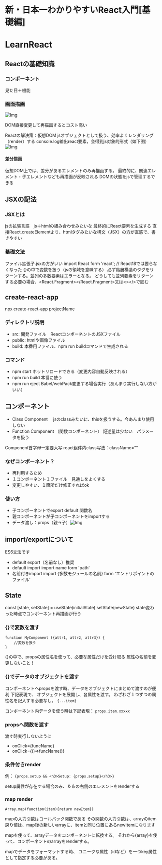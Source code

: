 # 新・日本一わかりやすいReact入門[基礎編]
# LearnReact

## Reactの基礎知識

### コンポーネント
見た目＋機能
### 画面描画
![Img](./FILES/new.md/b312c4e8.png)

DOM直接変更して再描画するとコスト高い

Reactの解決策：仮想DOM
jsオブジェクトとして扱う、効率よくレンダリング（render）する
console.log输出react要素，会得到js对象的形式（如下图）
![Img](./FILES/new.md/b6f9c1e2.png)


#### 差分描画
仮想DOM上では、差分があるエレメントのみ再描画する。
最終的に、関連エレメント・子エレメントなども再描画が反映される
DOMの状態をjsで管理するできる


## JSXの記法

### JSXとは
jsの拡張言語　js＋htmlの組み合わせみたいな
最終的にReact要素を生成する
直接React.createElementより、htmlタグみたいな構文（JSX）の方が直感で、書きやすい

### 基礎文法
ファイル拡張子.jsxの方がいい
import React form 'react'; // React18では要らなくなった
{}の中で変数を扱う（jsの領域を意味する）
必ず階層構造のタグをリターンする。並列の多数要素はエラーとなる。
どうしても並列要素をリターンする必要の場合、<React.Fragment></React.Fragment>又は<></>で囲む


## create-react-app
npx create-react-app projectName
### ディレクトリ説明
* src: 開発ファイル　ReactコンポーネントのJSXファイル
* public: htmlや画像ファイル
* build: 本番用ファイル、npm run buildコマンドで生成される

### コマンド
* npm start
    ホットリロードできる（変更内容自動反映される）
* npm run build
    本番に使う
* npm run eject
    Babel/webPack変更する場合実行（あんまり実行しない方がいい）


## コンポーネント

* Class Component　
    jsのclassみたいに、thisを扱うする。今あんまり使用しない
* Function Component （関数コンポーネント）
    記述量は少ない　パラメータを扱う

Component首字母一定要大写
react组件内class写法：className=""


### なぜコンポーネント？
* 再利用するため
* １コンポーネント１ファイル　見通しをよくする
* 変更しやすい、１箇所だけ修正すればok

### 使い方
* 子コンポーネントでexport default 関数名
* 親コンポーネントが子コンポーネントをimportする
* データ渡し：props（親→子）![Img](./FILES/new.md/cf9d34ce.png)


## import/exportについて
ES6文法です
* default export（名前なし）推奨
* default import 
    import name form 'path'
* 名前付きimport
    import {多数モジュールの名前} form 'エントリポイントのファイル'

## State

const [state, setState] = useState(initialState)
setState(newState)
state変わった時点でコンポーネント再描画が行う

### {}で変数を渡す

```
function MyComponent ({attr1, attr2, attr3}) {
    //変数を扱う
}
```
{}の中で、propsの属性名を使って、必要な属性だけを受け取る
属性の名前を変更しないこと！

### {}でデータのオブジェクトを渡す
コンポーネントへpropsを渡す時、データをオブジェクトにまとめて渡すのが便利
下記表現で、
オブジェクトを展開し、各属性を渡す。
わざわざ１つずつの属性名を記入する必要なし。
`{...item}`

コンポーネント内データを使う時は下記表現：
`props.item.xxxxx`


### propsへ関数を渡す
渡す時実行しないように
* onClick={funcName}
* onClick={()=>funcName()}


### 条件付きrender
例：
`{props.setup && <h3>Setup: {props.setup}</h3>}`

setup属性が存在する場合のみ、＆＆の右側のエレメントをrenderする

### map render

`Array.map(function(item){return newItem})`

mapの入力引数はコールバック関数である
その関数の入力引数は、arrayのitem
戻り値は、map後の新しいarrayに、itemと同じ位置にあるnewItemになります

mapを使って、arrayデータをコンポーネントに転換する。
それから{array}を使って、コンポーネントのarrayをrenderする。

mapでデータをフォーマットする時、
ユニークな属性（idなど）を一つkey属性として指定する必要がある。